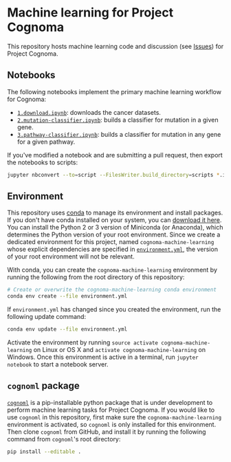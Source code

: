 # Machine learning for Project Cognoma

This repository hosts machine learning code and discussion (see [Issues](https://github.com/cognoma/machine-learning/issues)) for Project Cognoma.

## Notebooks

The following notebooks implement the primary machine learning workflow for Cognoma:

+ [`1.download.ipynb`](1.download.ipynb): downloads the cancer datasets.
+ [`2.mutation-classifier.ipynb`](2.mutation-classifier.ipynb): builds a classifier for mutation in a given gene.
+ [`3.pathway-classifier.ipynb`](3.pathway-classifier.ipynb): builds a classifier for mutation in any gene for a given pathway.

If you've modified a notebook and are submitting a pull request, then export the notebooks to scripts:

```sh
jupyter nbconvert --to=script --FilesWriter.build_directory=scripts *.ipynb
```

## Environment

This repository uses [conda](http://conda.pydata.org/docs/ "Conda package management system and environment management system documentation") to manage its environment and install packages.
If you don't have conda installed on your system, you can [download it here](http://conda.pydata.org/miniconda.html "Miniconda Homepage").
You can install the Python 2 or 3 version of Miniconda (or Anaconda), which determines the Python version of your root environment.
Since we create a dedicated environment for this project, named `cognoma-machine-learning` whose explicit dependencies are specified in [`environment.yml`](environment.yml), the version of your root environment will not be relevant.

With conda, you can create the `cognoma-machine-learning` environment by running the following from the root directory of this repository:

```sh
# Create or overwrite the cognoma-machine-learning conda environment
conda env create --file environment.yml
```

If `environment.yml` has changed since you created the environment, run the following update command:

```sh
conda env update --file environment.yml
```

Activate the environment by running `source activate cognoma-machine-learning` on Linux or OS X and `activate cognoma-machine-learning` on Windows.
Once this environment is active in a terminal, run `jupyter notebook` to start a notebook server.

## `cognoml` package

[`cognoml`](https://github.com/cognoma/cognoml) is a pip-installable python package that is under development to perform machine learning tasks for Project Cognoma.
If you would like to use `cognoml` in this repository, first make sure the `cognoma-machine-learning` environment is activated, so `cognoml` is only installed for this environment.
Then clone `cognoml` from GitHub, and install it by running the following command from `cognoml`'s root directory:

```sh
pip install --editable .
```
